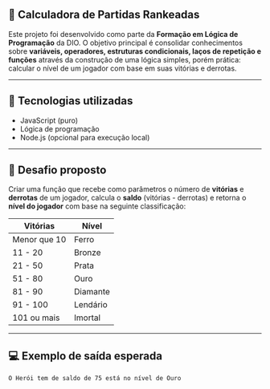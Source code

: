 ## 🧮 Calculadora de Partidas Rankeadas

Este projeto foi desenvolvido como parte da **Formação em Lógica de Programação** da DIO. O objetivo principal é consolidar conhecimentos sobre **variáveis, operadores, estruturas condicionais, laços de repetição e funções** através da construção de uma lógica simples, porém prática: calcular o nível de um jogador com base em suas vitórias e derrotas.

---

## 🚀 Tecnologias utilizadas

- JavaScript (puro)
- Lógica de programação
- Node.js (opcional para execução local)

---

## 🧠 Desafio proposto

Criar uma função que recebe como parâmetros o número de **vitórias** e **derrotas** de um jogador, calcula o **saldo** (vitórias - derrotas) e retorna o **nível do jogador** com base na seguinte classificação:

| Vitórias         | Nível      |
|------------------|------------|
| Menor que 10     | Ferro      |
| 11 - 20          | Bronze     |
| 21 - 50          | Prata      |
| 51 - 80          | Ouro       |
| 81 - 90          | Diamante   |
| 91 - 100         | Lendário   |
| 101 ou mais      | Imortal    |

---

## 💻 Exemplo de saída esperada

```bash
O Herói tem de saldo de 75 está no nível de Ouro
